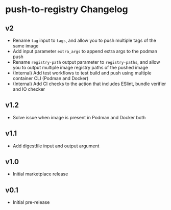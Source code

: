 # push-to-registry Changelog

## v2
- Rename `tag` input to `tags`, and allow you to push multiple tags of the same image
- Add input parameter `extra_args` to append extra args to the podman push
- Rename `registry-path` output parameter to `registry-paths`, and allow you to output multiple image registry paths of the pushed image
- (Internal) Add test workflows to test build and push using multiple container CLI (Podman and Docker)
- (Internal) Add CI checks to the action that includes ESlint, bundle verifier and IO checker

## v1.2
- Solve issue when image is present in Podman and Docker both

## v1.1
- Add digestfile input and output argument

## v1.0
- Initial marketplace release

## v0.1
- Initial pre-release